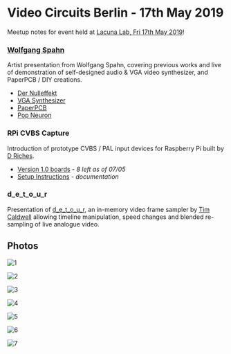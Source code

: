 # Video Circuits Berlin - 17th May 2019

Meetup notes for event held at [Lacuna Lab, Fri 17th May 2019](https://www.facebook.com/events/356021745267287/)!

### [Wolfgang Spahn](http://wolfgang-spahn.de)

Artist presentation from Wolfgang Spahn, covering previous works and live of demonstration of self-designed audio & VGA video synthesizer, and PaperPCB / DIY creations.

- [Der Nulleffekt](http://dernulleffekt.de)
- [VGA Synthesizer](http://paperpcb.dernulleffekt.de/doku.php?id=vga_synthesizer:vga_main)
- [PaperPCB](http://paperpcb.dernulleffekt.de/doku.php)
- [Pop Neuron](http://paperpcb.dernulleffekt.de)

### RPi CVBS Capture 

Introduction of prototype CVBS / PAL input devices for Raspberry Pi built by [D Riches](https://github.com/danriches). 

- [Version 1.0 boards](https://www.ebay.de/itm/Raspberry-Pi-Video-Capture-Module/113740118421) _- 8 left as of 07/05_
- [Setup Instructions](PiCapPro-SD-1.0.md) _- documentation_

### d_e_t_o_u_r

Presentation of [d_e_t_o_u_r](https://github.com/langolierz/d_e_t_o_u_r), an in-memory video frame sampler by [Tim Caldwell](https://cyberboy666.com) allowing timeline manipulation, speed changes and blended re-sampling of live analogue video.


## Photos


![1](/images/VCB002_2019-05-17/1.jpg)


![2](/images/VCB002_2019-05-17/2.jpg)


![3](/images/VCB002_2019-05-17/3.jpg)


![4](/images/VCB002_2019-05-17/4.jpg)


![5](/images/VCB002_2019-05-17/5.jpg)


![6](/images/VCB002_2019-05-17/6.jpg)


![7](/images/VCB002_2019-05-17/7.jpg)

